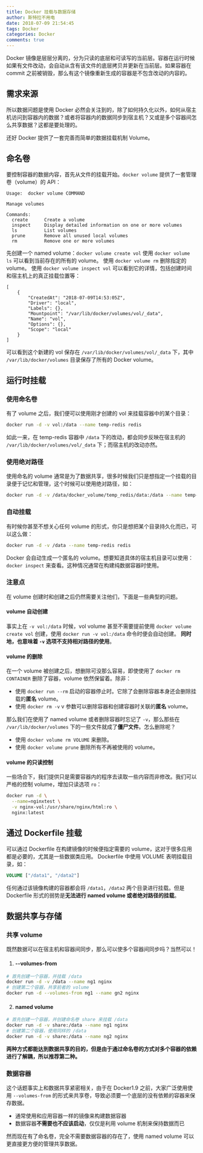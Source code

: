 ```yaml
---
title: Docker 挂载与数据存储
author: 斯特拉不用电
date: 2018-07-09 21:54:45
tags: Docker
categories: Docker
comments: true
---
```


Docker 镜像是层层分离的，分为只读的底层和可读写的当前层。容器在运行时候如果有文件改动，会自动从含有该文件的底层拷贝并更新在当前层。如果容器在 commit 之前被销毁，那么有这个镜像重新生成的容器是不包含改动的内容的。

<!-- more -->

## 需求来源 ##

所以数据问题是使用 Docker 必然会关注到的，除了如何持久化以外，如何从宿主机访问到容器内的数据？或者将容器内的数据同步到宿主机？又或是多个容器间怎么共享数据？这都是要处理的。

还好 Docker 提供了一套完善而简单的数据挂载机制 Volume。

## 命名卷 ##
要控制容器的数据内容，首先从文件的挂载开始。`docker volume` 提供了一套管理卷（volume）的 API：
```
Usage:  docker volume COMMAND

Manage volumes

Commands:
  create      Create a volume
  inspect     Display detailed information on one or more volumes
  ls          List volumes
  prune       Remove all unused local volumes
  rm          Remove one or more volumes
```

先创建一个 named volume：`docker volume create vol`
使用 `docker volume ls` 可以看到当前存在的所有的 volume。
使用 `docker volume rm` 删除指定的 volume。
使用 `docker volume inspect vol` 可以看到它的详情，包括创建时间和宿主机上的真正挂载位置等：

    [
        {
            "CreatedAt": "2018-07-09T14:53:05Z",
            "Driver": "local",
            "Labels": {},
            "Mountpoint": "/var/lib/docker/volumes/vol/_data",
            "Name": "vol",
            "Options": {},
            "Scope": "local"
        }
    ]
    
可以看到这个新建的 vol 保存在 `/var/lib/docker/volumes/vol/_data` 下，其中 `/var/lib/docker/volumes` 目录保存了所有的 Docker volume。
    
## 运行时挂载 ##
### 使用命名卷 ###
有了 volume 之后，我们便可以使用刚才创建的 vol 来挂载容器中的某个目录：
``` bash
docker run -d -v vol:/data --name temp-redis redis
```

如此一来，在 temp-redis 容器中 `/data` 下的改动，都会同步反映在宿主机的 `/var/lib/docker/volumes/vol/_data` 下；而宿主机的改动亦然。

### 使用绝对路径 ###
使用命名的 volume 通常是为了数据共享，很多时候我们只是想指定一个挂载的目录便于记忆和管理，这个时候可以使用绝对路径，如：
``` bash
docker run -d -v /data/docker_volume/temp_redis/data:/data --name temp-redis redis
```

### 自动挂载 ###
有时候你甚至不想关心任何 volume 的形式，你只是想把某个目录持久化而已，可以这么做：
``` bash
docker run -d -v /data --name temp-redis redis
```

Docker 会自动生成一个匿名的 volume。想要知道具体的宿主机目录可以使用：`docker inspect` 来查看。这种情况通常在构建纯数据容器时使用。

### 注意点 ###
在 volume 创建时和创建之后仍然需要关注他们，下面是一些典型的问题。

#### volume 自动创建 ####
事实上在 `-v vol:/data` 时候，vol volume 甚至不需要提前使用 `docker volume create vol` 创建，使用 `docker run -v vol:/data` 命令时便会自动创建。
**同时地，也意味着 `-v` 选项不支持相对路径的使用**。

#### volume 的删除 ####
在一个 volume 被创建之后，想删除可没那么容易，即使使用了 `docker rm CONTAINER` 删除了容器，volume 依然保留着。除非：
- 使用 `docker run --rm` 启动的容器停止时。它除了会删除容器本身还会删除挂载的**匿名** volume。
- 使用 `docker rm -v` v 参数可以删除容器和创建容器时关联的**匿名** volume。

那么我们在使用了 named volume 或者删除容器时忘记了 `-v`，那么那些在 `/var/lib/docker/volumes` 下的一些文件就成了**僵尸文件**。怎么删除呢？
- 使用 `docker volume rm VOLUME` 来删除。
- 使用 `docker volume prune` 删除所有不再被使用的 volume。

#### volume 的只读控制 ####
一些场合下，我们提供只是需要容器内的程序去读取一些内容而非修改。我们可以严格的控制 volume，增加只读选项 `ro`：
``` bash
docker run -d \
  --name=nginxtest \
  -v nginx-vol:/usr/share/nginx/html:ro \
  nginx:latest
```

## 通过 Dockerfile 挂载 ##
可以通过 Dockerfile 在构建镜像的时候便指定需要的 volume，这对于很多应用都是必要的，尤其是一些数据类应用。
Dockerfile 中使用 VOLUME 表明挂载目录，如：
``` dockerfile
VOLUME ["/data1", "/data2"]
```

任何通过该镜像构建的容器都会将 `/data1`，`/data2` 两个目录进行挂载。但是 Dockerfile 形式的弱势是**无法进行 named volume 或者绝对路径的挂载**。

## 数据共享与存储 ##
### 共享 volume ### 
既然数据可以在宿主机和容器间同步，那么可以使多个容器间同步吗？当然可以！
1. #### --volumes-from ####
``` bash
# 首先创建一个容器，并挂载 /data
docker run -d -v /data --name ng1 nginx
# 创建第二个容器，共享前者的 volume
docker run -d --volumes-from ng1 --name gn2 nginx
```
2. #### named volume ####
``` bash
# 首先创建一个容器，并创建命名卷 share 来挂载 /data
docker run -d -v share:/data --name ng1 nginx
# 创建第二个容器，使用同样的 /data
docker run -d -v share:/data --name ng2 nginx
```
**两种方式都能达到数据共享的目的，但是由于通过命名卷的方式对多个容器的依赖进行了解耦，所以推荐第二种。**

### 数据容器 ###
这个话题事实上和数据共享紧密相关，由于在 Docker1.9 之前，大家广泛使用使用 `--volumes-from` 的形式来共享卷，导致必须要一个底层的没有依赖的容器来保存数据。
- 通常使用和应用容器一样的镜像来构建数据容器
- 数据容器**不需要也不应该启动**，仅仅是利用 volume 机制来保持数据而已

然而现在有了命名卷，完全不需要数据容器的存在了，使用 named volume 可以更直接更方便的管理共享数据。
